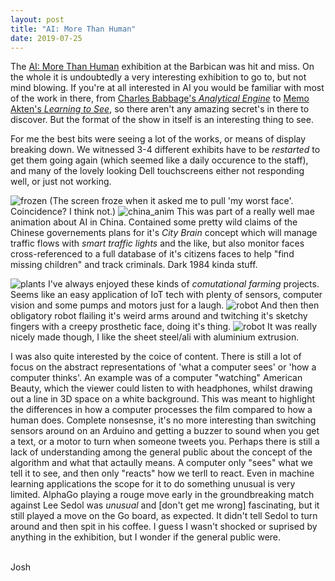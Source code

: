 ```yaml
---
layout: post
title: "AI: More Than Human"
date: 2019-07-25
---
```


The [AI: More Than Human](https://www.barbican.org.uk/whats-on/2019/event/ai-more-than-human) exhibition at the Barbican was hit and miss. On the whole it is undoubtedly a very interesting exhibition to go to, but not mind blowing. If you're at all interested in AI you would be familiar with most of the work in there, from [Charles Babbage's _Analytical Engine_](https://en.wikipedia.org/wiki/Analytical_Engine) to [Memo Akten's _Learning to See_](http://www.memo.tv/portfolio/learning-to-see/), so there aren't any amazing secret's in there to discover. But the format of the show in itself is an interesting thing to see.

For me the best bits were seeing a lot of the works, or means of display breaking down. We witnessed 3-4 different exhibits have to be _restarted_ to get them going again (which seemed like a daily occurence to the staff), and many of the lovely looking Dell touchscreens either not responding well, or just not working.

![frozen](../../../assets/images/barbican_ai/frozen_screen.jpg)
(The screen froze when it asked me to pull 'my worst face'. Coincidence? I think not.)
![china_anim](../../../assets/images/barbican_ai/china_anim.jpg)
This was part of a really well mae animation about AI in China. Contained some pretty wild claims of the Chinese governements plans for it's _City Brain_ concept which will manage traffic flows with _smart traffic lights_ and the like, but also monitor faces cross-referenced to a full database of it's citizens faces to help "find missing children" and track criminals. Dark 1984 kinda stuff.

![plants](../../../assets/images/barbican_ai/plants.jpg)
I've always enjoyed these kinds of _comutational farming_ projects. Seems like an easy application of IoT tech with plenty of sensors, computer vision and some pumps and motors just for a laugh.
![robot](../../../assets/images/barbican_ai/robot.jpg)
And then then obligatory robot flailing it's weird arms around and twitching it's sketchy fingers with a creepy prosthetic face, doing it's thing.
![robot](../../../assets/images/barbican_ai/robot.jpg)
It was really nicely made though, I like the sheet steel/ali with aluminium extrusion.

I was also quite interested by the coice of content. There is still a lot of focus on the abstract representations of 'what a computer sees' or 'how a computer thinks'. An example was of a computer "watching" American Beauty, which the viewer could listen to with headphones, whilst drawing out a line in 3D space on a white background. This was meant to highlight the differences in how a computer processes the film compared to how a human does. Complete nonsesnse, it's no more interesting than switching sensors around on an Arduino and getting a buzzer to sound when you get a text, or a motor to turn when someone tweets you. Perhaps there is still a lack of understanding among the general public about the concept of the algorithm and what that actaully means. A computer only "sees" what we tell it to see, and then only "reacts" how we terll to react. Even in machine learning applications the scope for it to do something unusual is very limited. AlphaGo playing a rouge move early in the groundbreaking match against Lee Sedol was _unusual_ and [don't get me wrong] fascinating, but it still played a move on the Go board, as expected. It didn't tell Sedol to turn around and then spit in his coffee. I guess I wasn't shocked or suprised by anything in the exhibition, but I wonder if the general public were.

<br>
Josh

